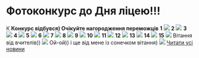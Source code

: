 # Фотоконкурс до Дня ліцею!!!
К
**Конкурс відбувся) Очікуйте нагородження переможців**
**1**
![](/images/фотоконкурс-до-дня-ліцею/8а.png)
**2**
**![](/images/фотоконкурс-до-дня-ліцею/8б.jpg)**
**3**
![](/images/фотоконкурс-до-дня-ліцею/9а.jpg)
**4**
![](/images/фотоконкурс-до-дня-ліцею/9б.jpeg)
**5**
![](/images/фотоконкурс-до-дня-ліцею/9в.jpg)
**6**
![](/images/фотоконкурс-до-дня-ліцею/9г.jpg)
**7**
![](/images/фотоконкурс-до-дня-ліцею/9д.jpg)
**8**
![](/images/фотоконкурс-до-дня-ліцею/10б.jpg)
**9**
![](/images/фотоконкурс-до-дня-ліцею/10в.jpg)
**10**
![](/images/фотоконкурс-до-дня-ліцею/10г.jpeg)
**11**
![](/images/фотоконкурс-до-дня-ліцею/10д.jpg)
**12**
![](/images/фотоконкурс-до-дня-ліцею/11а.jpg)
**13**
![](/images/фотоконкурс-до-дня-ліцею/11б.jpg)
**14**
![](/images/фотоконкурс-до-дня-ліцею/11г.jpeg)
**15**
**![](/images/фотоконкурс-до-дня-ліцею/8в.jpg)**
Вітання від вчителів))
![](/images/фотоконкурс-до-дня-ліцею/новый-коллаж.jpg)
Ой-ой)) і ще від мене із сонечком вітання)
![](/images/фотоконкурс-до-дня-ліцею/oks_myr.jpg)
[Читати усі новини](/news)

